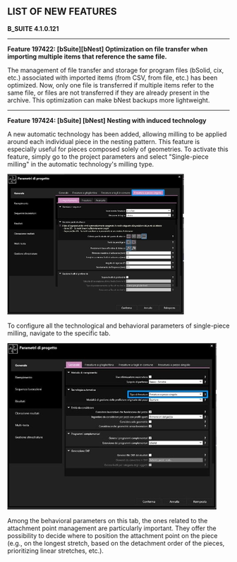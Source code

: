 **LIST OF NEW FEATURES**
----------------------------------------------
**B_SUITE 4.1.0.121**

***

**Feature 197422: [bSuite][bNest] Optimization on file transfer when importing multiple items that reference the same file.**  

The management of file transfer and storage for program files (bSolid, cix, etc.) associated with imported items (from CSV, from file, etc.) has been optimized. Now, only one file is transferred if multiple items refer to the same file, or files are not transferred if they are already present in the archive. This optimization can make bNest backups more lightweight.

***

**Feature 197424: [bSuite] [bNest] Nesting with induced technology**  

A new automatic technology has been added, allowing milling to be applied around each individual piece in the nesting pattern. This feature is especially useful for pieces composed solely of geometries. To activate this feature, simply go to the project parameters and select "Single-piece milling" in the automatic technology's milling type.  

![Image Not Found](Software/B_SUITE/Release_Notes/4_1/4_1_0_121_(MKT_Release)/Image/Feature_197424_01.jpeg)

To configure all the technological and behavioral parameters of single-piece milling, navigate to the specific tab.  

![Image Not Found](Software/B_SUITE/Release_Notes/4_1/4_1_0_121_(MKT_Release)/Image/Feature_197424_02.jpeg)

Among the behavioral parameters on this tab, the ones related to the attachment point management are particularly important. They offer the possibility to decide where to position the attachment point on the piece (e.g., on the longest stretch, based on the detachment order of the pieces, prioritizing linear stretches, etc.).  
